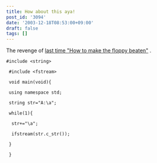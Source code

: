 ```yaml
---
title: How about this aya!
post_id: '3094'
date: '2003-12-18T08:53:00+09:00'
draft: false
tags: []
---
```


The revenge of [last time "How to make the floppy beaten"](/floppy_crasher) .

```
#include <string> 
 
 #include <fstream> 
 
 void main(void){ 
 
 using namespace std; 
 
 string str="A:\a"; 
 
 while(1){ 
 
  str+="\a"; 
 
  ifstream(str.c_str()); 
 
 } 
 
 } 

```